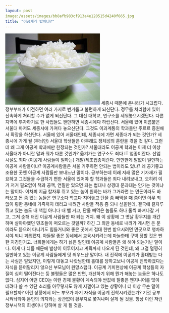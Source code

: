 ```yaml
---
layout: post
image:/assets/images/bb8afb983cf913a4e120515d4240f665.jpg
title: "이공계가 밥이냐?"
---
```


![image](/assets/images/bb8afb983cf913a4e120515d4240f665.jpg)
세종시 때문에 온나라가 시끄럽다. 정부부처가 이전하면 여러 가지로 번거롭고 불편하게 되신단다. 정무를 처리함에 있어 신속하게 처리할 수가 없게 되신단다. 그 대신 대학교, 연구소를 세워놓으시겠단다. 다른 지역에 투자하기로 한 사업들도 왠만하면 세종시에다 하랍신다. 서울에 있어 이름붙은 서울대 마저도 세종시에 가져다 놓으신단다. 그것도 이과계통의 학과들만 주르르 증원해서 확장을 하신단다. 서울에 있어 서울대인데, 세종시에 가면 세종대가 되는 것인가? 세종시에 가게 될 (무늬만) 서울대 학생들은 아무래도 정체성의 혼란을 겪을 것 같다. 그런데 왜 그게 이공계 학과에만 한정되는 것인가? 서울대라도 이공계 학과는 이제 더 이상 서울대가 아니란 말과 뭐가 다른 것인가?
옮겨가는 연구소도 죄다 IT 업종이란다. 산업 시설도 죄다 (이공계 사람들이 일하는) 개발/제조업종이란다.
만만한게 말없이 일만하는 이공계 사람들이냐? 이공계사람들은 서울 거주하면 안되는 법이라도 있냐? 왜 공기좋고 조용한 곳엔 이공계 사람들만 보내느냔 말이다. 공부하는데 이래 저래 많은 기자재가 필요하고 그것들을 수급하기 편한 서울에 있어야 할 학과들은 죄다 내려보내고, 오히려 이거 저거 필요없이 책과 공책, 연필만 있으면 되는 법대나 상경대 문과대는 안가는 것이냐는 말이다.
어차피 지금 칼자루 쥐고 있는 놈이 원하는 바가 그거라면 눈 먼돈이라도 바라보고 돈 좀 있는 놈들은 연구소다 학교다 지어놓고 단물 좀 빼먹을 때 쯤이면 아무 죄 없이 횡한 동네에 가족까지 데리고 내려간 사람들 적응 좀 되나 싶을텐데, 결국에 칼자루 쥐고 있는 놈도 내 책임 아니다 내 뺄 거고, 단물 빼먹은 놈들도 하나 둘씩 빠져나갈 거고, 그저 순해 터진 이공계 사람들만 따 되는 거지.
왜 이 상황에 그 옛날 황무지를 개간하며 살아야했던 민초들이 떠오르는 것일까? 하긴 그 외딴 동네로 내려가 계시면 돈 푼이라도 뜯으러 다니기도 힘들거니와 좋은 곳에서 접대 한번 받으시려면 먼곳으로 행차하셔야 되니 괴롭겠지. 아들딸 좋은 동네에서 교육시키려는데 마눌한테 구박 당할 것은 뻔한 지경인거고. 너희들에게는 하기 싫은 일인데 이공계 사람들은 왜 해야 되는거냔 말이다. 이게 다 늬들 때문에 발상이 이루어지고 계획까지 나오게 된 것인데, 왜 그걸 멀쩡히 일만하고 있는 이공계 사람들에게 덧 씌우느냔 말이다.
내 진작에 이공계가 홀대받는 다는 사실은 알았지만, 이렇게 대놓고 나랏님한테 홀대를 당하고보니 이공계 진학하겠다는 자식을 뜯어말리지 않으신 부모님이 원망스럽다. 이공계 기피현상에 이공계 학생들의 자질이 심히 떨어진다는 둥 불평들은 많은 반면, 개선하기 위해 뭔가 해놓는 놈들은 하나도 없다. 심지어 어떤 CEO는 이런 경제 불황이 계속되야 싼값에 질좋은 엔지니어를 많이 데려다 쓸 수 있단 소리를 아무렇지도 않게 지껄이고 있는 상황이니 더 이상 무슨 말이 필요할까? 
이런 상황에서 어느 부모가 자기 자식을 이공계 진학시키겠는가? 기껏 공부시켜놔봐야 본인의 의지와는 상관없이 황무지로 쫓겨나며 살게 될 것을. 항상 이런 저런 정부시책의 희생이나 당하며 살 게 될 것을.


